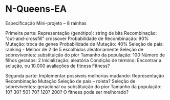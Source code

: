 # N-Queens-EA

Especificação Mini-projeto – 8 rainhas

Primeira parte:
	Representação (genótipo): string de bits
	Recombinação: “cut-and-crossfill” crossover
	Probabilidade de Recombinação: 90%
	Mutação: troca de genes
	Probabilidade de Mutação: 40%
	Seleção de pais: ranking - Melhor de 2 de 5 escolhidos aleatoriamente
	Seleção de sobreviventes: substituição do pior
	Tamanho da população: 100
	Número de filhos gerados: 2
	Inicialização: aleatória
	Condição de término: Encontrar a solução, ou 10.000 avaliações de fitness
	Fitness?

Segunda parte:
	Implementar possíveis melhorias mudando:
	Representação
	Recombinação 
	Mutação
	Seleção de pais – roleta?
	Seleção de sobreviventes: geracional ou substituição do pior
	Tamanho da população: 10? 30? 50? 70? 120? 200?
	O fitness pode ser melhorado?
